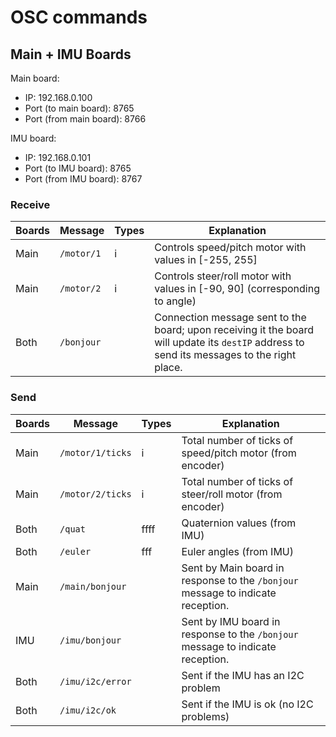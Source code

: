 # OSC commands

## Main + IMU Boards

Main board:
* IP: 192.168.0.100
* Port (to main board): 8765
* Port (from main board): 8766

IMU board:
* IP: 192.168.0.101
* Port (to IMU board): 8765
* Port (from IMU board): 8767

### Receive

| Boards | Message        | Types | Explanation |
| ------ | -------------- | ----- | ----------- |
| Main   | ```/motor/1``` | i     | Controls speed/pitch motor with values in [-255, 255] |
| Main   | ```/motor/2``` | i     | Controls steer/roll motor with values in [-90, 90] (corresponding to angle) |
| Both   | ```/bonjour``` |       | Connection message sent to the board; upon receiving it the board will update its ```destIP``` address to send its messages to the right place. |

### Send

| Boards | Message              | Types | Explanation |
| ------ | -------------------- | ----- | ----------- |
| Main   | ```/motor/1/ticks``` | i     | Total number of ticks of speed/pitch motor (from encoder) |
| Main   | ```/motor/2/ticks``` | i     | Total number of ticks of steer/roll motor (from encoder) |
| Both   | ```/quat```          | ffff  | Quaternion values (from IMU) |
| Both   | ```/euler```         | fff   | Euler angles (from IMU) |
| Main   | ```/main/bonjour```  |       | Sent by Main board in response to the ```/bonjour``` message to indicate reception.  |
| IMU    | ```/imu/bonjour```   |       | Sent by IMU board in response to the ```/bonjour``` message to indicate reception.  |
| Both    | ```/imu/i2c/error``` |       | Sent if the IMU has an I2C problem |
| Both    | ```/imu/i2c/ok```    |       | Sent if the IMU is ok (no I2C problems) |



